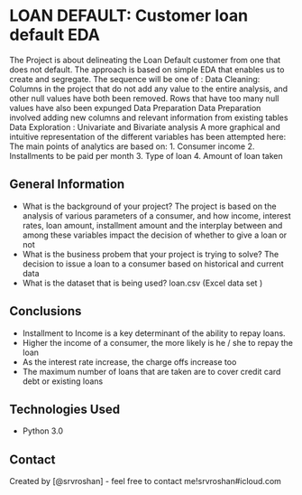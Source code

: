 # LOAN DEFAULT: Customer loan default EDA
The Project is about delineating the Loan Default customer from one that does not default. The approach is based on simple EDA that enables us to create and segregate. The sequence will be one of : 
    Data Cleaning: 
        Columns in the project that do not add any value to the entire analysis, and other null values have both been removed. Rows that have too many null values have also been expunged 
    Data Preparation 
        Data Preparation involved adding new columns and relevant information from existing tables 
    Data Exploration : Univariate and Bivariate analysis 
        A more graphical and intuitive representation of the different variables has been attempted here: 
        The main points of analytics are based on: 
            1. Consumer income 
            2. Installments to be paid per month 
            3. Type of loan 
            4. Amount of loan taken 



## General Information

- What is the background of your project?
    The project is based on the analysis of various parameters of a consumer, and how income, interest rates, loan amount, installment amount and the interplay between and among these variables impact the decision of whether to give a loan or not 
- What is the business probem that your project is trying to solve?
    The decision to issue a loan to a consumer based on historical and current data 
- What is the dataset that is being used?
    loan.csv (Excel data set )


## Conclusions
- Installment to Income is a key determinant of the ability to repay loans. 
- Higher the income of a consumer, the more likely is he / she to repay the loan 
- As the interest rate increase, the charge offs increase too 
- The maximum number of loans that are taken are to cover credit card debt or existing loans



## Technologies Used
- Python 3.0 




## Contact
Created by [@srvroshan] - feel free to contact me!srvroshan#icloud.com


<!-- Optional -->
<!-- ## License -->
<!-- This project is open source and available under the [... License](). -->

<!-- You don't have to include all sections - just the one's relevant to your project -->